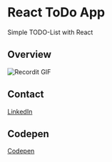 # React ToDo App

Simple TODO-List with React 

## Overview

![Recordit GIF](http://g.recordit.co/h6nrzfpkPr.gif)

## Contact
[LinkedIn](https://www.linkedin.com/in/tarekbenali90/)

## Codepen
[Codepen](https://codepen.io/Tarek-BenAli/)
